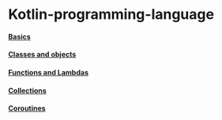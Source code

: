 # Kotlin-programming-language

#### [Basics](https://github.com/arbems/Kotlin-programming-language/tree/master/src/basics)

#### [Classes and objects](https://github.com/arbems/Kotlin-programming-language/tree/master/src/classAndObjects)

#### [Functions and Lambdas](https://github.com/arbems/Kotlin-programming-language/tree/master/src/functionsAndLambdas)

#### [Collections](https://github.com/arbems/Kotlin-programming-language/tree/master/src/collections)

#### [Coroutines](https://github.com/arbems/Kotlin-programming-language/tree/master/src/coroutines)

